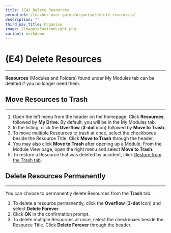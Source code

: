 ```yaml
---
title: (E4) Delete Resources
permalink: /teacher-user-guide/organise/delete-resources/
description: ""
third_nav_title: Organise
image: /images/FaviconLight.png
variant: markdown
---
```

<h1>(E4) Delete Resources</h1>
<hr>
<p><strong>Resources</strong> (Modules and Folders) found under My Modules tab can be deleted if you no longer need them.</p>
<h2>Move Resources to Trash</h2>
<hr>
<ol>
<li>Open the left menu from the header on the homepage. Click <strong>Resources</strong>, followed by <strong>My Drive</strong>. By default, you will be in the My Modules tab.</li>
<li>In the listing, click the <strong>Overflow</strong> (<strong>3-dot</strong> icon) followed by <strong>Move to Trash</strong>.</li>
<li>To move multiple Resources to trash at once, select the checkboxes beside the Resource Title. Click <strong>Move to Trash</strong> through the header.</li>
<li>You may also click <strong>Move to Trash</strong> after opening up a Module. From the Module View page, open the right menu and select <strong>Move to Trash</strong>.</li>
<li>To restore a Resource that was deleted by accident, click <a target="_blank" href="/teacher-user-guide/organise/restore-resources-from-trash/">Restore from the Trash tab</a>.</li>
</ol>
<h2>Delete Resources Permanently</h2>
<hr>
<p>You can choose to permanently delete Resources from the <strong>Trash</strong> tab.</p>
<ol>
<li>To delete a resource permanently, click the <strong>Overflow</strong> (<strong>3-dot</strong> icon) and select <strong>Delete Forever</strong>.</li>
<li>Click <strong>OK</strong> in the confirmation prompt.</li>
<li>To delete multiple Resources at once, select the checkboxes beside the Resource Title. Click <strong>Delete Forever</strong> through the header.</li>
</ol>